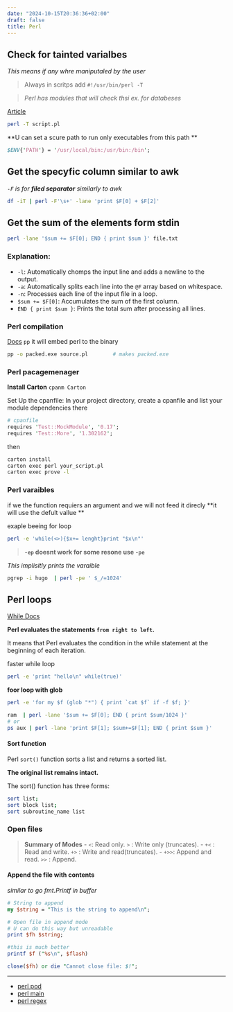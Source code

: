 ```yaml
---
date: "2024-10-15T20:36:36+02:00"
draft: false
title: Perl
---
```


## Check for tainted varialbes

*This means if any whre maniputaled by the user*

> Always in scritps add `#!/usr/bin/perl -T`

> *Perl has modules that will check thsi ex. for databeses*

[Article](https://www.geeksforgeeks.org/perl-taint-method/)

``` bash
perl -T script.pl
```

**U can set a scure path to run only executables from this path **

``` perl
$ENV{'PATH'} = '/usr/local/bin:/usr/bin:/bin';
```

## Get the specyfic column similar to awk

*`-F` is for **filed separator** similarly to awk*

``` bash
df -iT | perl -F'\s+' -lane 'print $F[0] + $F[2]'
```

## Get the sum of the elements form stdin

``` bash
perl -lane '$sum += $F[0]; END { print $sum }' file.txt
```

### Explanation:

-   `-l`: Automatically chomps the input line and adds a newline to the
    output.
-   `-a`: Automatically splits each line into the `@F` array based on
    whitespace.
-   `-n`: Processes each line of the input file in a loop.
-   `$sum += $F[0]`: Accumulates the sum of the first column.
-   `END { print $sum }`: Prints the total sum after processing all
    lines.

### Perl compilation

[Docs](https://metacpan.org/pod/pp) `pp` it will embed perl to the
binary

``` bash
pp -o packed.exe source.pl        # makes packed.exe
```

### Perl pacagemenager

**Install Carton** `cpanm Carton`

Set Up the cpanfile: In your project directory, create a cpanfile and
list your module dependencies there

``` perl
# cpanfile
requires 'Test::MockModule', '0.17';
requires 'Test::More', '1.302162';
```

then

``` bash
carton install
carton exec perl your_script.pl
carton exec prove -l
```

### Perl varaibles

if we the function requiers an argument and we will not feed it direcly
**it will use the defult vallue **

exaple beeing for loop

``` bash
perl -e 'while(<>){$x+= lenght}print "$x\n"'
```

> **`-ep` doesnt work for some resone use `-pe`**

*This implisitly prints the varaible*

``` bash
pgrep -i hugo  | perl -pe ' $_/=1024'
```

## Perl loops

[While Docs](https://www.perltutorial.org/perl-while/)

**Perl evaluates the statements `from right to left`.**

It means that Perl evaluates the condition in the while statement at the
beginning of each iteration.

faster while loop

``` bash
perl -e 'print "hello\n" while(true)'
```

**foor loop with glob**

``` bash
perl -e 'for my $f (glob "*") { print `cat $f` if -f $f; }'
```

``` bash
ram  | perl -lane '$sum += $F[0]; END { print $sum/1024 }'
# or 
ps aux | perl -lane 'print $F[1]; $sum+=$F[1]; END { print $sum }'
```

#### Sort function

Perl `sort()` function sorts a list and returns a sorted list.

**The original list remains intact.**

The sort() function has three forms:

``` bash
sort list;
sort block list;
sort subroutine_name list
```

### Open files

> **Summary of Modes** - `<`: Read only. `>` : Write only (truncates). -
> `+<` : Read and write. `+>` : Write and read(truncates). - `+>>`:
> Append and read. `>>` : Append.

#### Append the file with contents

*similar to go fmt.Printf in buffer*

``` perl
# String to append
my $string = "This is the string to append\n";

# Open file in append mode
# U can do this way but unreadable 
print $fh $string;

#this is much better
printf $f ("%s\n", $flash) 

close($fh) or die "Cannot close file: $!";
```

------------------------------------------------------------------------

- [perl pod](posts/PROGRAMMING/perl/perl_pod.md)
- [perl main](posts/PROGRAMMING/perl/perl_main.md)
- [perl regex](posts/PROGRAMMING/perl/perl_regex.md)
